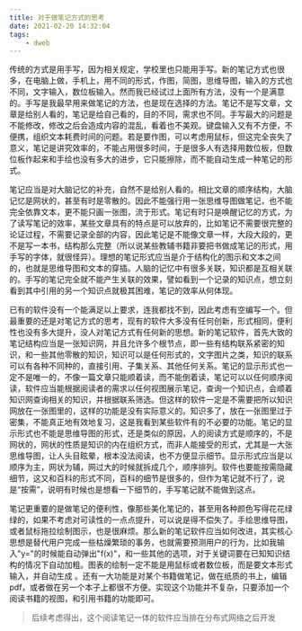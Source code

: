 ```yaml
---
title: 对于做笔记方式的思考
date: 2021-02-20 14:32:04
tags:
    - dweb
---
```


传统的方式是用手写，因为相关规定，学校里也只能用手写。新的笔记方式也很多，在电脑上做，手机上，用不同的形式，作图，简图，思维导图，输入的方式也不同，文字输入，数位板输入。然而我已经试过上面所有方法，没有一个是满意的。手写是我最早用来做笔记的方法，也是现在选择的方法。笔记不是写文章，文章是给别人看的，笔记是给自己看的，目的不同，需求也不同。手写最大的问题是不能修改，修改之后会造成内容的混乱，看着也不美观。键盘输入又有不方便，不便携，组织文本耗费时间的问题。若是要作图，可以考虑用鼠标，但这完全丧失了意义，笔记是讲究效率的，不能占用很多时间，于是很多人有选择用数位板，但数位板作起来和手绘也没有多大的进步，它只能擦除，而不能自动生成一种笔记的形式。

笔记应当是对大脑记忆的补充，自然不是给别人看的。相比文章的顺序结构，大脑记忆是网状的，甚至有时是零散的。因此不能强行用一张思维导图做笔记，也不能完全依靠文本，更不能只画一张图，流于形式。笔记有时只是唤醒记忆的方式，为了读写笔记的效率，某些文章具有的特点是可以放弃的，比如笔记不需要很完整的论证过程，不需要记录全部的内容，因此笔记是不能像文章一样，大段大段的，更不是写一本书，结构那么完整（所以说某些教辅书籍非要把书做成笔记的形式，用手写的字体，就很怪异）。理想的笔记形式应当是介于结构化的图示和文本之间的，也就是思维导图和文本的穿插。人脑的记忆中有很多关联，知识都是互相关联的。手写的笔记完全就不能产生关联的效果，譬如看到一个记录的知识点，想立刻看到其中引用的另一个知识点就极其困难，笔记的效率从何体现。

已有的软件没有一个能满足以上要求，连我都找不到，因此考虑有空编写一个。但最重要的还是对笔记方式的思考，现有的软件大多没有任何创新，形式相同，便利性也没有多大提升，没人对笔记方式有任何新的思想。新的笔记软件，首先大致的笔记结构应当是一张知识网，并且允许多个根节点，即一些有结构联系紧密的知识，和一些其他零散的知识，知识可以是任何形式的，文字图片之类，知识的联系可以有各种不同种的，直接引用、子集关系、其他任何关系。笔记的显示形式也一定不是唯一的，不像一篇文章只能顺着读，而不能倒着读，笔记可以以任何顺序阅读，软件应当能根据阅读者的需求以任何视图展示笔记，查询一个知识点，会顺着知识网查询相关的知识，并根据联系筛选。但这样的软件一定是不需要把所以知识网放在一张图里的，这样的功能是没有实际意义的。知识多了，放在一张图里过于密集，不能真正地有效地复习，这是我看到某些软件有的不必要的功能。笔记的显示形式也不能是思维导图的形式，还是类似的原因，人的阅读方式是顺序的，不是网状的，网状的性质是知识的内在组织方式，而非人能接受的形式，尤其是一大张思维导图，让人头目眩晕，根本没法阅读，也不方便显示细节。显示形式应当是以顺序为主，网状为辅，网过大的时候就拆成几个，顺序排列。软件也要能按需隐藏细节，这又和百科的形式不同，百科的细节是很多的，但作为笔记就不行了，说是“按需”，说明有时候也是想看一下细节的，手写笔记就不能做到这点。

笔记更重要的是做笔记的便利性，像那些美化笔记的，甚至用各种颜色写得花花绿绿的，如果不考虑对可读性的一点点提升，可以说是得不偿失了。手绘思维导图，或者鼠标拖拉绘制图示，也是很麻烦。那么新的笔记软件应当如何改进，其实核心思想是替代用户完成一些枯燥繁琐的事务，也就需要预测用户的行为，比如我输入"y="的时候能自动弹出"f(x)"，和一些其他的选项，对于关键词要在已知知识结构的情况下自动加粗。图表的绘制一定不能是用鼠标或者数位板，而是要文本形式输入，并自动生成 。还有一大功能是对某个书籍做笔记，做在纸质的书上，编辑pdf，或者做在另一个本子上都很不方便。实现这个功能并不复杂，只要添加一个阅读书籍的视图，和引用书籍的功能即可。

> 后续考虑得出，这个阅读笔记一体的软件应当排在分布式网络之后开发
